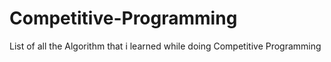 # Competitive-Programming
List of all the Algorithm that i learned while doing Competitive Programming 
